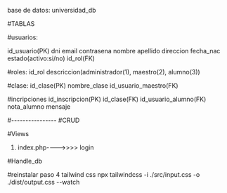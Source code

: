base de datos:
universidad_db

#TABLAS

#usuarios:

id_usuario(PK)
dni
email
contrasena
nombre
apellido
direccion
fecha_nac
estado(activo:si/no)
id_rol(FK)


#roles:
id_rol
descriccion(administrador(1), maestro(2), alumno(3))


#clase:
id_clase(PK)
nombre_clase
id_usuario_maestro(FK)


#incripciones
id_inscripcion(PK)
id_clase(FK)
id_usuario_alumno(FK)
nota_alumno
mensaje

#----------------
#CRUD

#Views
1) index.php---->>>> login


#Handle_db


#reinstalar paso 4  tailwind css
npx tailwindcss -i ./src/input.css -o ./dist/output.css --watch



